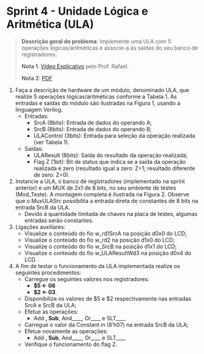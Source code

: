 # Sprint 4 - Unidade Lógica e Aritmética (ULA)

> **Descrição geral do problema**: Implemente uma ULA com 5 operações lógicas/aritméticas e associe-a às saídas do seu banco de registradores.
> 
> **Nota 1**: [Vídeo Explicativo](https://youtu.be/6_5oKYGEvMg) pelo Prof. Rafael.
> 
> **Nota 2**: [PDF](https://github.com/NibiruFT/CPU-MIPS/blob/main/Sprint%201/images/Sprint_1.pdf)

1. Faça a descrição de hardware de um módulo, denominado ULA, que realize 5 operações lógicas/aritméticas conforme a Tabela 1. As entradas e saídas do módulo são ilustradas na Figura 1, usando a linguagem Verilog.
	- Entradas: 
		- SrcA (8bits): Entrada de dados do operando A; 
		- SrcB (8bits): Entrada de dados do operando B; 
		- ULAControl (3bits): Entrada para seleção da operação realizada (ver Tabela 1). 
	- Saídas:
		- ULAResult (8bits): Saída do resultado da operação realizada; 
		- Flag Z (1bit): Bit de status que indica se a saída da operação realizada é zero (resultado igual a zero: Z=1; resultado diferente de zero: Z=0).
2. Instancie a ULA, o banco de registradores (implementado na sprint anterior) e um MUX de 2x1 de 8 bits, no seu ambiente de testes (Mod_Teste). A montagem completa é ilustrada na Figura 2. Observe que o MuxULASrc possibilita a entrada direta de constantes de 8 bits na entrada SrcB da ULA.
	- Devido à quantidade limitada de chaves na placa de testes, algumas entradas serão constantes.
3. Ligações auxiliares: 
	- Visualize o conteúdo do fio w_rd1SrcA na posição d0x0 do LCD;
	- Visualize o conteúdo do fio w_rd2 na posição d1x0 do LCD;
	- Visualize o conteúdo do fio w_SrcB na posição d1x1 do LCD;
	- Visualize o conteúdo do fio w_ULAResultWd3 na posição d0x4 do LCD.
4. A fim de testar o funcionamento da ULA implementada realize os seguintes procedimentos:
	- Carregue os seguintes valores nos registradores: 
		- **$5 <- 06** 
		- **$2 <- 03**. 
	- Disponibilize os valores de $5 e $2 respectivamente nas entradas SrcA e SrcB da ULA; 
	- Efetue as operações: 
		- Add ____, Sub____, And____, Or____ e SLT____ 
	- Carregue o valor da Constant in (8’h07) na entrada SrcB da ULA; 
	- Efetue novamente as operações: 
		- Add ____, Sub____, And____, Or____ e SLT____ 
	- Verifique o funcionamento do flag Z.